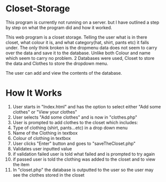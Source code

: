 # Closet-Storage
This program is currently not running on a server. but I have outlined a step by step on what the program did and how it worked.

This web program is a closet storage. Telling the user what is in there closet, what colour it is, and what category(hat, shirt, pants etc) it falls under.
The only think broken is the dropmenu data does not seem to carry over the data and save it to the database. Unlike both Colour and name which seem to carry no problem.
2 Databases were used, Closet to store the data and Clothes to store the dropdown menu.

The user can add and view the contents of the database.

# How It Works
1. User starts in "Index.html" and has the option to select either "Add some clothes" or "View your clothes"
2. User selects "Add some clothes" and is now in "clothes.php"
3. User is prompted to add clothes to the closet which includes:
4. Type of clothing (shirt, pants...etc) in a drop down menu
5. Name of the Clothing in textbox
6. Colour of clothing in textbox
7. User clicks "Enter" button and goes to "saveTheCloset.php"
8. Validates user inputted value 
9. if validation failed user is told what failed and is prompted to try again
10. if passed user is told the clothing was added to the closet and to view the item
11. In "closet.php" the database is outputted to the user so the user may see the clothes stored in the closet
